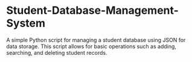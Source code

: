 # Student-Database-Management-System
 A simple Python script for managing a student database using JSON for data storage. This script allows for basic operations such as adding, searching, and deleting student records. 
